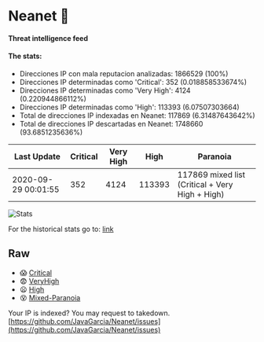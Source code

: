 # Neanet :hocho:
#### Threat intelligence feed
#### The stats:

- Direcciones IP con mala reputacion analizadas: 1866529 (100%)
- Direcciones IP determinadas como 'Critical':  352 (0.018858533674%)
- Direcciones IP determinadas como 'Very High':  4124 (0.220944866112%)
- Direcciones IP determinadas como 'High':  113393 (6.07507303664)
- Total de direcciones IP indexadas en Neanet:  117869 (6.31487643642%)
- Total de direcciones IP descartadas en Neanet:  1748660 (93.6851235636%)

| Last Update | Critical | Very High | High | Paranoia |
| --- | --- | --- | --- | --- |
| 2020-09-29 00:01:55 | 352 | 4124 | 113393 | 117869 mixed list (Critical + Very High + High)|

![Stats](https://docs.google.com/spreadsheets/d/e/2PACX-1vSnaNMIXVabIpDJjufMlzH7poXnshF3mgd8Is1g9ytUEzVsP5my4Trn8f-xkoLLQ38xpL3HtmUexLo6/pubchart?oid=501124687&format=image)

For the historical stats go to: [link](/stats.csv)
## Raw
- :scream: [Critical](https://raw.githubusercontent.com/JavaGarcia/Neanet/master/blacklists/neanet_critical.txt)
- :fearful: [VeryHigh](https://raw.githubusercontent.com/JavaGarcia/Neanet/master/blacklists/neanet_veryHigh.txtt)
- :frowning: [High](https://raw.githubusercontent.com/JavaGarcia/Neanet/master/blacklists/neanet_high.txt)
- :dizzy_face: [Mixed-Paranoia](https://raw.githubusercontent.com/JavaGarcia/Neanet/master/blacklists/neanet_all.txt)


Your IP is indexed? You may request to takedown. [https://github.com/JavaGarcia/Neanet/issues](https://github.com/JavaGarcia/Neanet/issues)
































































































































































































































































































































































































































































































































































































































































































































































































































































































































































































































































































































